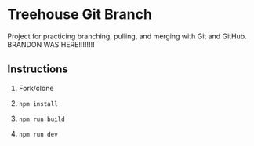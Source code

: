 # Treehouse Git Branch

Project for practicing branching, pulling, and merging with Git and GitHub. BRANDON WAS HERE!!!!!!!!

## Instructions

1. Fork/clone

1. `npm install`

1. `npm run build`

1. `npm run dev`
